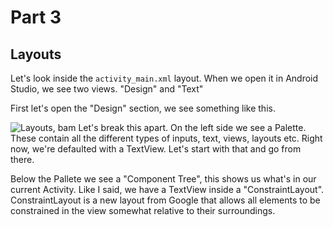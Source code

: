 # Part 3
## Layouts

Let's look inside the `activity_main.xml` layout. When we open it in Android Studio, we see two views. "Design" and "Text"

First let's open the "Design" section, we see something like this.

![Layouts, bam](https://i.imgur.com/Llk5BQP.jpg)
Let's break this apart. On the left side we see a Palette. These contain all the different types of inputs, text, views, layouts etc. Right now, we're defaulted with a TextView. Let's start with that and go from there.

Below the Pallete we see a "Component Tree", this shows us what's in our current Activity. Like I said, we have a TextView inside a "ConstraintLayout". ConstraintLayout is a new layout from Google that allows all elements to be constrained in the view somewhat relative to their surroundings.
